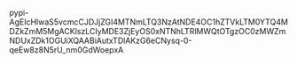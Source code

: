 pypi-AgEIcHlwaS5vcmcCJDJjZGI4MTNmLTQ3NzAtNDE4OC1hZTVkLTM0YTQ4MDZkZmM5MgACKlszLCIyMDE3ZjEyOS0xNTNhLTRlMWQtOTgzOC0zMWZmNDUxZDk1OGUiXQAABiAutxTDlAKzG6eCNysq-0-qeEw8z8N5rU_nm0GdWoepxA